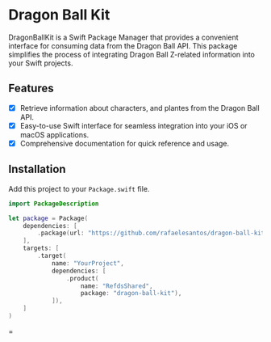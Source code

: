 # Dragon Ball Kit

DragonBallKit is a Swift Package Manager that provides a convenient interface for consuming data from the Dragon Ball API. This package simplifies the process of integrating Dragon Ball Z-related information into your Swift projects.

## Features

- [X] Retrieve information about characters, and plantes from the Dragon Ball API.
- [X] Easy-to-use Swift interface for seamless integration into your iOS or macOS applications.
- [X] Comprehensive documentation for quick reference and usage.
      
## Installation

Add this project to your `Package.swift` file.

```swift
import PackageDescription

let package = Package(
    dependencies: [
        .package(url: "https://github.com/rafaelesantos/dragon-ball-kit.git", branch: "main")
    ],
    targets: [
        .target(
            name: "YourProject",
            dependencies: [
                .product(
                    name: "RefdsShared",
                    package: "dragon-ball-kit"),
            ]),
    ]
)
```
=
